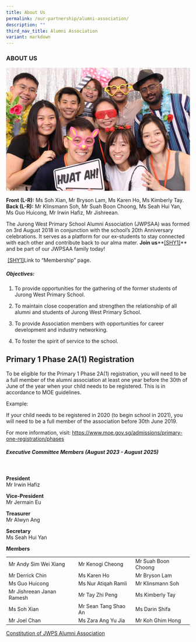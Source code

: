 ```yaml
---
title: About Us
permalink: /our-partnership/alumni-association/
description: ""
third_nav_title: Alumni Association
variant: markdown
---
```

### ABOUT US

![](/images/JWPS%20Family/2023%20Mar%20Alumi.jpg)

**Front (L-R):** Ms Soh Xian, Mr Bryson Lam, Ms Karen Ho, Ms Kimberly Tay.<br>
**Back (L-R):** Mr Klinsmann Soh, Mr Suah Boon Choong, Ms Seah Hui Yan, Ms Guo Huicong, Mr Irwin Hafiz, Mr Jishreean.

The Jurong West Primary School Alumni Association (JWPSAA) was formed on 3rd August 2018 in conjunction with the school’s 20th Anniversary celebrations. It serves as a platform for our ex-students to stay connected with each other and contribute back to our alma mater. **Join us****[\[SHY1\]](#_msocom_1)**&nbsp; and be part of our JWPSAA family today!


&nbsp;[\[SHY1\]](#_msoanchor_1)Link to “Membership” page.  
 

##### Objectives:

1.  To provide opportunities for the gathering of the former students of Jurong West Primary School.
    
2.  To maintain close cooperation and strengthen the relationship of all alumni and students of Jurong West Primary School.
    
3.  To provide Association members with opportunities for career development and industry networking.
    
4.  To foster the spirit of service to the school.


Primary 1 Phase 2A(1) Registration
----------------------------------

To be eligible for the Primary 1 Phase 2A(1) registration, you will need to be a full member of the alumni association at least one year before the 30th of June of the year when your child needs to be registered. This is in accordance to MOE guidelines.

Example:

If your child needs to be registered in 2020 (to begin school in 2021), you will need to be a full member of the association before 30th June 2019.

For more information, visit: https://www.moe.gov.sg/admissions/primary-one-registration/phases
    
##### Executive Committee Members (August 2023 - August 2025)

<br>



**President**
<br>
Mr Irwin Hafiz
<br>

**Vice-President**
<br>
Mr Jermain Eu
<br>

**Treasurer**
<br>
Mr Alwyn Ang
<br>

**Secretary**
<br>
Ms Seah Hui Yan
<br>


**Members**
<br>

|  |  |  |
| -------- | -------- | -------- |
| Mr Andy Sim Wei Xiang     | Mr Kenogi Cheong     | Mr Suah Boon Choong    |
| Mr Derrick Chin | Ms Karen Ho | Mr Bryson Lam |
| Ms Guo Huicong  | Ms Nur Atiqah Ramli | Mr Klinsmann Soh  |
| Mr Jishreean Janan Ramesh  | Mr Tay Zhi Peng  | Ms Kimberly Tay |
| Ms Soh Xian |  Mr Sean Tang Shao An  |  Ms Darin Shifa |
| Mr Joel Chan | Ms Zara Ang Yu Jia |  Mr Koh Ghim Hong |<br>





[Constitution of JWPS Alumni Association](/files/Alumni/Constitution%20of%20JWPS%20Alumni%20Association.pdf)